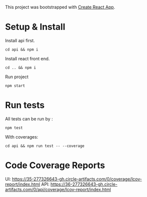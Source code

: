 This project was bootstrapped with [Create React App](https://github.com/facebook/create-react-app).

# Setup & Install

Install api first.

`cd api && npm i`

Install react front end.

`cd .. && npm i`

Run project 

`npm start`

# Run tests

All tests can be run by :

`npm test`

With coverages:

`cd api && npm run test -- --coverage`


# Code Coverage Reports

UI: https://35-277326643-gh.circle-artifacts.com/0/coverage/lcov-report/index.html
API: https://36-277326643-gh.circle-artifacts.com/0/api/coverage/lcov-report/index.html
